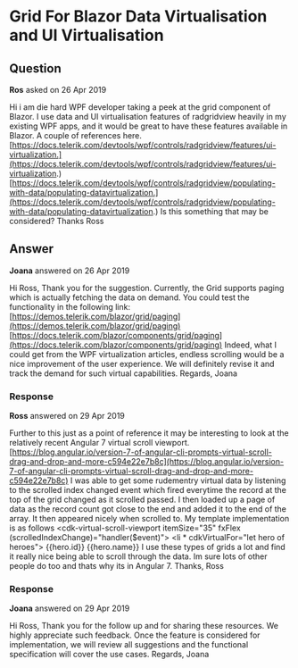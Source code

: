 # Grid For Blazor Data Virtualisation and UI Virtualisation

## Question

**Ros** asked on 26 Apr 2019

Hi i am die hard WPF developer taking a peek at the grid component of Blazor. I use data and UI virtualisation features of radgridview heavily in my existing WPF apps, and it would be great to have these features available in Blazor. A couple of references here. [https://docs.telerik.com/devtools/wpf/controls/radgridview/features/ui-virtualization.](https://docs.telerik.com/devtools/wpf/controls/radgridview/features/ui-virtualization.) [https://docs.telerik.com/devtools/wpf/controls/radgridview/populating-with-data/populating-datavirtualization.](https://docs.telerik.com/devtools/wpf/controls/radgridview/populating-with-data/populating-datavirtualization.) Is this something that may be considered? Thanks Ross

## Answer

**Joana** answered on 26 Apr 2019

Hi Ross, Thank you for the suggestion. Currently, the Grid supports paging which is actually fetching the data on demand. You could test the functionality in the following link: [https://demos.telerik.com/blazor/grid/paging](https://demos.telerik.com/blazor/grid/paging) [https://docs.telerik.com/blazor/components/grid/paging](https://docs.telerik.com/blazor/components/grid/paging) Indeed, what I could get from the WPF virtualization articles, endless scrolling would be a nice improvement of the user experience. We will definitely revise it and track the demand for such virtual capabilities. Regards, Joana

### Response

**Ross** answered on 29 Apr 2019

Further to this just as a point of reference it may be interesting to look at the relatively recent Angular 7 virtual scroll viewport. [https://blog.angular.io/version-7-of-angular-cli-prompts-virtual-scroll-drag-and-drop-and-more-c594e22e7b8c](https://blog.angular.io/version-7-of-angular-cli-prompts-virtual-scroll-drag-and-drop-and-more-c594e22e7b8c) I was able to get some rudementry virtual data by listening to the scrolled index changed event which fired everytime the record at the top of the grid changed as it scrolled passed. I then loaded up a page of data as the record count got close to the end and added it to the end of the array. It then appeared nicely when scrolled to. My template implementation is as follows <cdk-virtual-scroll-viewport itemSize="35" fxFlex (scrolledIndexChange)="handler($event)"> <li * cdkVirtualFor="let hero of heroes"> <a routerLink="/detail/{{hero.id}}"> <span class="badge">{{hero.id}}</span> {{hero.name}} </a> </li> </cdk-virtual-scroll-viewport> I use these types of grids a lot and find it really nice being able to scroll through the data. Im sure lots of other people do too and thats why its in Angular 7. Thanks, Ross

### Response

**Joana** answered on 29 Apr 2019

Hi Ross, Thank you for the follow up and for sharing these resources. We highly appreciate such feedback. Once the feature is considered for implementation, we will review all suggestions and the functional specification will cover the use cases. Regards, Joana
